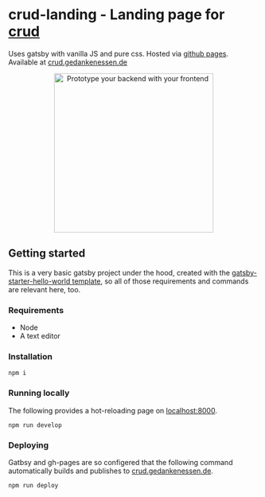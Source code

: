 # crud-landing - Landing page for [crud](www.github.com/gedankenessen/crud)

Uses gatsby with vanilla JS and pure css. Hosted via [github pages](https://pages.github.com/). Available at [crud.gedankenessen.de](www.crud.gedankenessen.de)

<div align="center" >
  <a href="https://crud.gedankenessen.de">
    <img width="320" alt="Prototype your backend with your frontend" src="https://repository-images.githubusercontent.com/561455835/b072503c-2e12-4383-9707-9fc1f20bd488">
  </a>
</div>

## Getting started

This is a very basic gatsby project under the hood, created with the [gatsby-starter-hello-world template](https://www.gatsbyjs.com/starters/gatsbyjs/gatsby-starter-hello-world), so all of those requirements and commands are relevant here, too.

### Requirements
- Node
- A text editor

### Installation

```shell
npm i
```

### Running locally

The following provides a hot-reloading page on [localhost:8000](localhost:8000).

```shell
npm run develop
```

### Deploying

Gatbsy and gh-pages are so configered that the following command automatically builds and publishes to [crud.gedankenessen.de](www.crud.gedankenessen.de).

```shell
npm run deploy
```
